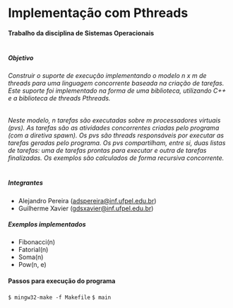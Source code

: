 # Implementação com Pthreads
#### Trabalho da disciplina de Sistemas Operacionais
#
##### Objetivo
###### Construir o suporte de execução implementando o modelo n x m de threads para uma linguagem concorrente baseada na criação de tarefas. Este suporte foi implementado na forma de uma biblioteca, utilizando C++ e a biblioteca de threads Pthreads.
###### Neste modelo, n tarefas são executadas sobre m processadores virtuais (pvs). As tarefas são as atividades concorrentes criadas pelo programa (com a diretiva spawn). Os pvs são threads responsáveis por executar as tarefas geradas pelo programa. Os pvs compartilham, entre si, duas listas de tarefas: uma de tarefas prontas para executar e outra de tarefas finalizadas. Os exemplos são calculados de forma recursiva concorrente. 
#
##### Integrantes
- Alejandro Pereira (adspereira@inf.ufpel.edu.br)
- Guilherme Xavier (gdsxavier@inf.ufpel.edu.br)

##### Exemplos implementados
- Fibonacci(n)
- Fatorial(n)
- Soma(n)
- Pow(n, e)

#### Passos para execução do programa
`$ mingw32-make -f Makefile`
`$ main`